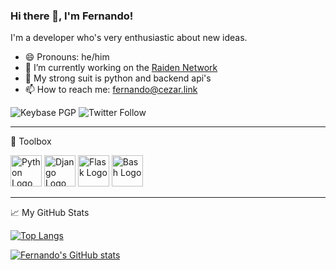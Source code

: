 ### Hi there 👋, I'm Fernando!


I'm a developer who's very enthusiastic about new ideas.

- 😄 Pronouns: he/him
- 🔭 I’m currently working on the [Raiden Network](https://github.com/netcriptus/raiden)
- 🌱 My strong suit is python and backend api's
- 📫 How to reach me: [fernando@cezar.link](mailto:fernando@cezar.link)


![Keybase PGP](https://img.shields.io/keybase/pgp/fernando_cezar?style=plastic)
![Twitter Follow](https://img.shields.io/twitter/follow/fernando_cezar?style=social)


---

🧰 Toolbox

<img src="https://cdn.worldvectorlogo.com/logos/python-3.svg" alt="Python Logo" width="50" height="50"/> <img src="https://cdn.worldvectorlogo.com/logos/django-community.svg" alt="Django Logo" width="50" height="50"/> <img src="https://cdn.worldvectorlogo.com/logos/flask.svg" alt="Flask Logo" width="50" height="50"/> <img src="https://cdn.worldvectorlogo.com/logos/bash-1.svg" alt="Bash Logo" width="50" height="50"/>


---

&#x1f4c8; My GitHub Stats

[![Top Langs](https://github-readme-stats.vercel.app/api/top-langs/?username=netcriptus&hide=java,html,css&theme=dark)](https://github.com/anuraghazra/github-readme-stats)

[![Fernando's GitHub stats](https://github-readme-stats.vercel.app/api?username=netcriptus&theme=radical)](https://github.com/anuraghazra/github-readme-stats)


<!--
**netcriptus/netcriptus** is a ✨ _special_ ✨ repository because its `README.md` (this file) appears on your GitHub profile.

Here are some ideas to get you started:

- 🌱 I’m currently learning ...
- 👯 I’m looking to collaborate on ...
- 🤔 I’m looking for help with ...
- 💬 Ask me about ...
- 📫 How to reach me: ...

- ⚡ Fun fact: ...
-->

